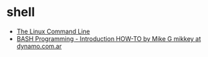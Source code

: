 # shell
- [The Linux Command Line](http://billie66.github.io/TLCL/)
- [BASH Programming - Introduction HOW-TO by Mike G mikkey at dynamo.com.ar](http://tldp.org/HOWTO/Bash-Prog-Intro-HOWTO.html)
